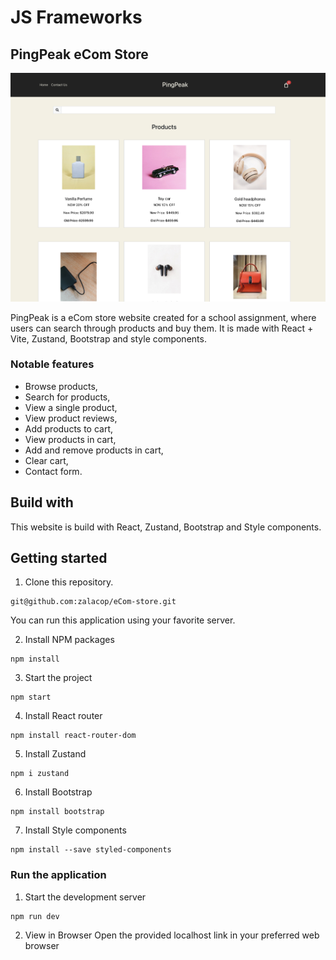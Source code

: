 # JS Frameworks

## PingPeak eCom Store

![image of homepage](./src/assets/PingPeak_homepage.png)

PingPeak is a eCom store website created for a school assignment, where users can search through products and buy them. It is made with React + Vite, Zustand, Bootstrap and style components.

### Notable features

- Browse products,
- Search for products,
- View a single product,
- View product reviews,
- Add products to cart,
- View products in cart,
- Add and remove products in cart,
- Clear cart,
- Contact form.

## Build with

This website is build with React, Zustand, Bootstrap and Style components.

## Getting started

1. Clone this repository.

```
git@github.com:zalacop/eCom-store.git
```

You can run this application using your favorite server.

2. Install NPM packages

```
npm install
```

3. Start the project

```
npm start
```

4. Install React router

```
npm install react-router-dom
```

5. Install Zustand

```
npm i zustand
```

6. Install Bootstrap

```
npm install bootstrap
```

7. Install Style components

```
npm install --save styled-components
```

### Run the application

1. Start the development server

```
npm run dev
```

2. View in Browser
   Open the provided localhost link in your preferred web browser
